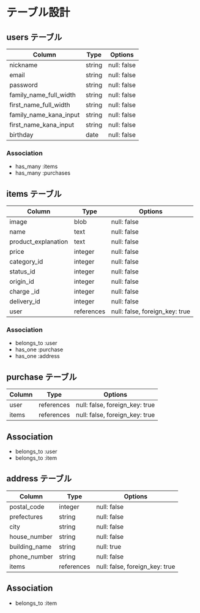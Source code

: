 # テーブル設計

## users テーブル

| Column                 | Type       |  Options                       |
| ---------------------- | ---------- | ------------------------------ |
| nickname               | string     | null: false                    |
| email                  | string     | null: false                    |
| password               | string     | null: false                    |
| family_name_full_width | string     | null: false                    |
| first_name_full_width  | string     | null: false                    |
| family_name_kana_input | string     | null: false                    |
| first_name_kana_input  | string     | null: false                    |
| birthday               | date       | null: false                    |

### Association
- has_many   :items
- has_many   :purchases

## items テーブル

| Column                        | Type       |  Options                       |
| ----------------------------- | ---------- | ------------------------------ |
| image                         | blob       | null: false                    |
| name                          | text       | null: false                    |
| product_explanation           | text       | null: false                    |
| price                         | integer    | null: false                    |
| category_id                   | integer    | null: false                    |
| status_id                     | integer    | null: false                    |
| origin_id                     | integer    | null: false                    |
| charge _id                    | integer    | null: false                    |
| delivery_id                   | integer    | null: false                    |
| user                          | references | null: false, foreign_key: true |

### Association
- belongs_to :user
- has_one    :purchase
- has_one    :address

## purchase テーブル

| Column                    | Type       |  Options                       |
| ------------------------- | ---------- | ------------------------------ |
| user                      | references | null: false, foreign_key: true |
| items                     | references | null: false, foreign_key: true |

## Association
- belongs_to :user
- belongs_to :item

## address テーブル

| Column                    | Type       |  Options                       |
| ------------------------- | ---------- | ------------------------------ |
| postal_code               | integer    | null: false                    |
| prefectures               | string     | null: false                    |
| city                      | string     | null: false                    |
| house_number              | string     | null: false                    |
| building_name             | string     | null: true                     |
| phone_number              | string     | null: false                    |
| items                     | references | null: false, foreign_key: true |

## Association
- belongs_to :item